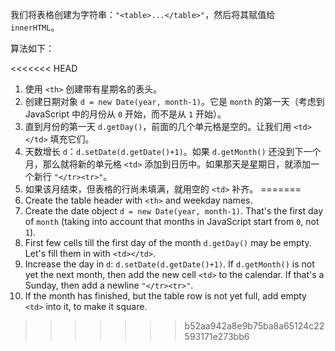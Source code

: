 我们将表格创建为字符串：`"<table>...</table>"`，然后将其赋值给 `innerHTML`。

算法如下：

<<<<<<< HEAD
1. 使用 `<th>` 创建带有星期名的表头。
2. 创建日期对象 `d = new Date(year, month-1)`。它是 `month` 的第一天（考虑到 JavaScript 中的月份从 `0` 开始，而不是从 `1` 开始）。
3. 直到月份的第一天 `d.getDay()`，前面的几个单元格是空的。让我们用 `<td></td>` 填充它们。
4. 天数增长 `d`：`d.setDate(d.getDate()+1)`。如果 `d.getMonth()` 还没到下一个月，那么就将新的单元格 `<td>` 添加到日历中。如果那天是星期日，就添加一个新行 <code>"&lt;/tr&gt;&lt;tr&gt;"</code>。
5. 如果该月结束，但表格的行尚未填满，就用空的 `<td>` 补齐。
=======
1. Create the table header with `<th>` and weekday names.
2. Create the date object `d = new Date(year, month-1)`. That's the first day of `month` (taking into account that months in JavaScript start from `0`, not `1`).
3. First few cells till the first day of the month `d.getDay()` may be empty. Let's fill them in with `<td></td>`.
4. Increase the day in `d`: `d.setDate(d.getDate()+1)`. If `d.getMonth()` is not yet the next month, then add the new cell `<td>` to the calendar. If that's a Sunday, then add a newline <code>"&lt;/tr&gt;&lt;tr&gt;"</code>.
5. If the month has finished, but the table row is not yet full, add empty `<td>` into it, to make it square.
>>>>>>> b52aa942a8e9b75ba8a65124c22593171e273bb6
